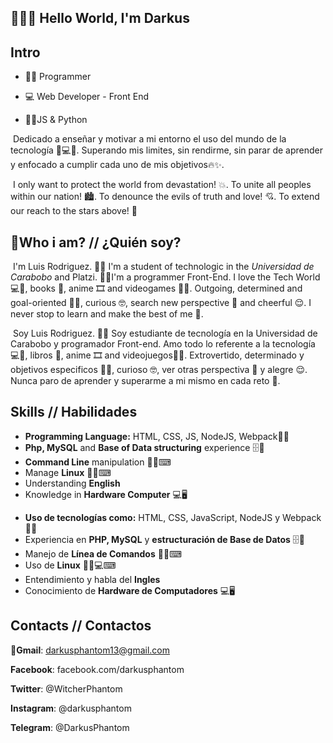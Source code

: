 ## 👋👨‍💻 Hello World, I'm Darkus

## Intro

+ 👨‍💻 Programmer

+ 💻 Web Developer - Front End

+ 💙🌟JS & Python 

​	Dedicado a enseñar y motivar a mi entorno el uso del mundo de la tecnología 📱💻🌐. Superando mis limites, sin rendirme, sin parar de aprender y enfocado a cumplir cada uno de mis objetivos🔥✨.

​	I only want to protect the world from devastation! 💥.  To unite all peoples within our nation! 🏙. To denounce the evils of truth and love! 💘. To extend our reach to the stars above! 🌟

## 👀Who i am? // ¿Quién soy?

​	I'm Luis Rodriguez. 👨‍💻 I'm a student of technologic in the *Universidad de Carabobo* and Platzi. 👨‍💻I'm a programmer Front-End. I love the Tech World 💻💙, books 📘, anime 🎞 and videogames 👾💙. Outgoing, determined and goal-oriented 🏁💪, curious 🤓, search new perspective 🔎 and cheerful 😌. I never stop to learn and make the best of me 🌟.

​	Soy Luis Rodriguez. 👨‍💻 Soy estudiante de tecnología en la Universidad de Carabobo y programador Front-end. Amo todo lo referente a la tecnología 💻💙, libros 📘, anime 🎞 and videojuegos👾💙. Extrovertido, determinado y objetivos especificos 🏁💪, curioso 🤓, ver otras perspectiva 🔎 y alegre 😌. Nunca paro de aprender y superarme a mi mismo en cada reto 🌟.

## Skills // Habilidades

+ **Programming Language:** HTML, CSS, JS, NodeJS, Webpack👨‍💻
+ **Php, MySQL** and **Base of Data structuring** experience 🗄📁
+ **Command Line** manipulation 👨‍💻⌨
+ Manage **Linux** 👨‍💻⌨
+ Understanding **English** 
+ Knowledge in **Hardware Computer** 💻🖥



* **Uso de tecnologías como:** HTML, CSS, JavaScript, NodeJS y Webpack 👨‍💻
* Experiencia en **PHP, MySQL** y **estructuración de Base de Datos** 🗄📁
* Manejo de **Línea de Comandos** 👨‍💻⌨
* Uso de **Linux** 👨‍💻💻⌨
* Entendimiento y habla del **Ingles** 
* Conocimiento de **Hardware de Computadores** 💻🖥

## Contacts // Contactos

📧**Gmail**: darkusphantom13@gmail.com

**Facebook**: facebook.com/darkusphantom

**Twitter**: @WitcherPhantom

**Instagram**: @darkusphantom

**Telegram**: @DarkusPhantom